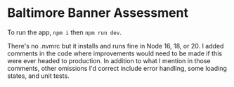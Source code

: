 # Baltimore Banner Assessment

To run the app, `npm i` then `npm run dev`.

There's no .nvmrc but it installs and runs fine in Node 16, 18, or 20.
I added comments in the code where improvements would need to be made if this were ever headed to production. In addition to what I mention in those comments, other omissions I'd correct include error handling, some loading states, and unit tests.